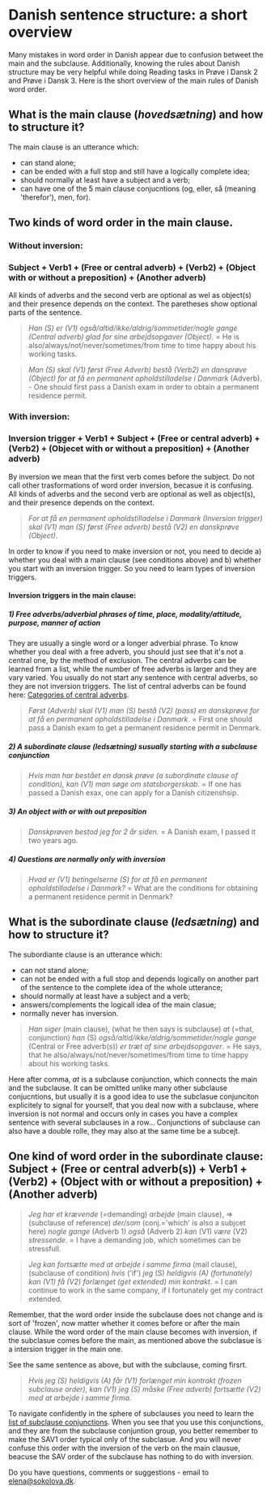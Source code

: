 # Danish sentence structure: a short overview 

Many mistakes in word order in Danish appear due to confusion betweet the main and the subclause. 
Additionally, knowing the rules about Danish structure may be very helpful while doing Reading tasks in Prøve i Dansk 2 and Prøve i Dansk 3. 
Here is the short overview of the main rules of Danish word order. 

## What is the main clause (*hovedsætning*) and how to structure it?
The main clause is an utterance which:
* can stand alone; 
* can be ended with a full stop and still have a logically complete idea;
* should normally at least have a subject and a verb;
* can have one of the 5 main clause conjucntions (og, eller, så (meaning 'therefor'), men, for).

## Two kinds of word order in the main clause.

### Without inversion: 
### Subject + Verb1 + (Free or central adverb) + (Verb2) + (Object with or without a preposition) + (Another adverb)
All kinds of adverbs and the second verb are optional as wel as object(s) and their presence depends on the context. 
The paretheses show optional parts of the sentence. 

> *Han (S) er (V1) også/altid/ikke/aldrig/sommetider/nogle gange (Central adverb) glad for sine arbejdsopgaver (Object)*. = He is also/always/not/never/sometimes/from time to time happy about his working tasks.   

> *Man (S) skal (V1) først (Free Adverb) bestå (Verb2) en dansprøve (Object) for at få en permanent opholdstilladelse i Danmark* (Adverb). - One should first pass a Danish exam in order to obtain a permanent residence permit. 


### With inversion: 
### Inversion trigger + Verb1 + Subject + (Free or central adverb) + (Verb2) + (Objecet with or without a preposition) + (Another adverb)
By inversion we mean that the first verb comes before the subject. Do not call other trasformations of word order inversion, becasue it is confusing. 
All kinds of adverbs and the second verb are optional as well as object(s), and their presence depends on the context.

> *For at få en permanent opholdstilladelse i Danmark (Inversion trigger) skal (V1) man (S) først (Free adverb) bestå (V2) en danskprøve (Object)*. 

In order to know if you need to make inversion or not, you need to decide a) whether you deal with a main clause (see conditions above) and b) whether you start with an inversion trigger. So you need to learn types of inversion triggers. 

#### Inversion triggers in the main clause: 

##### 1) Free adverbs/adverbial phrases of time, place, modality/attitude, purpose, manner of action 
They are usually a single word or a longer adverbial phrase. To know whether you deal with a free adverb, you should just see that it's not a central one, by the method of exclusion. The central adverbs can be learned from a list, while the number of free adverbs is larger and they are vary varied. You usually do not start any sentence with central adverbs, so they are not inversion triggers.  The list of central adverbs can be found here: [Categories of central adverbs](https://sokolova.dk/inversion-or-not-after-adverbs#categories-of-central-adverbs). 

> *Først (Adverb) skal (V1) man (S) bestå (V2) (pass) en danskprøve for at få en permanent opholdstilladelse i Danmark*. = First one should pass a Danish exam to get a permanent residence permit in Denmark.  

##### 2) A subordinate clause (*ledsætning*) susually starting with a subclause conjunction
> *Hvis man har bestået en dansk prøve (a subordinate clause of condition), kan (V1) man søge om statsborgerskab*. = If one has passed a Danish exax, one can apply for a Danish citizenshsip.  

##### 3) An object with or with out preposition
> *Danskprøven bestod jeg for 2 år siden.* = A Danish exam, I passed it two years ago.   

##### 4) Questions are normally only with inversion
> *Hvad er (V1) betingelserne (S) for at få en permanent opholdstilladelse i Danmark?* = What are the conditions for obtaining a permanent residence permit in Denmark? 


## What is the subordinate clause (*ledsætning*) and how to structure it?
The subordiante clause is an utterance which:
* can not stand alone; 
* can not be ended with a full stop and depends logically on another part of the sentence to the complete idea of the whole utterance;
* should normally at least have a subject and a verb;
* answers/complements the logicall idea of the main clasue;
* normally never has inversion. 


> *Han siger* (main clause), (what he then says is subclause) *at* (=that, conjunction) *han* (S) *også/altid/ikke/aldrig/sommetider/nogle gange* (Central or Free adverb(s)) *er træt af sine arbejdsopgaver*. = He says, that he also/always/not/never/sometimes/from time to time happy about his working tasks.   

 
Here after comma, *at* is a subclause conjunction, which connects the main and the subclause. It can be omitted unlike many other subclause conjucntions, but usually it is a good idea to use the subclasue conjunciton explicitely to signal for yourself, that you deal now with a subclause, where inversion is not normal and occurs only in cases you have a complex sentence with several subclauses in a row... 
Conjunctions of subclause can also have a double rolle, they may also at the same time be a subcejt. 

## One kind of word order in the subordinate clause: Subject + (Free or central adverb(s)) + Verb1 + (Verb2) + (Object with or without a preposition) + (Another adverb)
> *Jeg har et krævende* (=demanding) *arbejde* (main clause), =>(subclause of reference) *der/som* (conj.='which' is also a subjcet here) *nogle gange* (Adverb 1) *også* (Adverb 2) *kan* (V1) *være* (V2) *stressende*.  = I have a demanding job, which sometimes can be stressfull. 

> *Jeg kan fortsætte med at arbejde i samme firma* (mail clause), (subclause of condition) *hvis* ('if') *jeg* (S) *heldigvis (A) (fortunately) kan (V1) få (V2) forlænget (get extended) min kontrakt*. = I can continue to work in the same company, if I fortunately get my contract extended. 

Remember, that the word order inside the subclause does not change and is sort of 'frozen', now matter whether it comes before or after the main clause. While the word order of the main clause becomes with inversion, if the subclasue comes before the main, as mentioned above the subclasue is a intersion trigger in the main one. 

See the same sentence as above, but with the subclause, coming firsrt. 

> *Hvis jeg (S) heldigvis (A) får (V1) forlænget min kontrakt (frozen subclause order), kan (V1) jeg (S) måske (Free adverb) fortsætte (V2) med at arbejde i samme firma*. 

To navigate confidently in the sphere of subclauses you need to learn the [list of subclause conjunctions](list-of-danish-subclause-conjunctions-ledsætningskonjunktioner). When you see that you use this conjunctions, and they are from the subclause conjuntion group, you better remember to make the SAV1 order typical only of the subclasue. And you will never confuse this order with the inversion of the verb on the main clausue, beacuse the SAV order of the subclause has nothing to do with inversion.   


Do you have questions, comments or suggestions - email to [elena@sokolova.dk](mailto:elena@sokolova.dk). 

   <script async data-uid="135a810818" src="https://fantastic-artisan-8379.ck.page/135a810818/index.js"></script>



